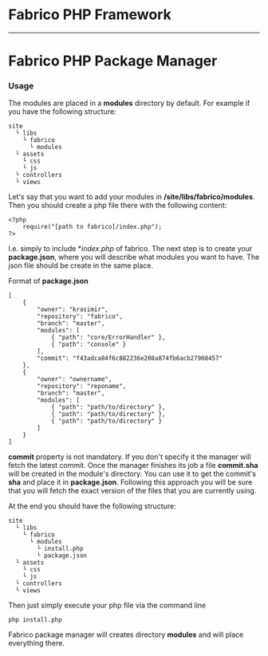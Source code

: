 # Fabrico PHP Framework

***

# Fabrico PHP Package Manager

### Usage

The modules are placed in a **modules** directory by default. For example if you have the following structure:

    site
      └ libs
        └ fabrico
          └ modules
      └ assets
        └ css
        └ js
      └ controllers
      └ views

Let's say that you want to add your modules in **/site/libs/fabrico/modules**. Then you should create a php file there with the following content:

    <?php
        require("[path to fabrico]/index.php");     
    ?>

I.e. simply to include **index.php* of  fabrico.
The next step is to create your **package.json**, where you will describe what modules you want to have. The json file should be create in the same place.

Format of **package.json**

    [
        {
            "owner": "krasimir",
            "repository": "fabrico",
            "branch": "master",
            "modules": [
                { "path": "core/ErrorHandler" },
                { "path": "console" }
            ],
            "commit": "f43adca84f6c882236e208a874fb6acb27908457"
        },
        {
            "owner": "ownername",
            "repository": "reponame",
            "branch": "master",
            "modules": [
                { "path": "path/to/directory" },
                { "path": "path/to/directory" },
                { "path": "path/to/directory" }
            ]
        }
    ]

**commit** property is not mandatory. If you don't specify it the manager will fetch the latest commit. Once the manager finishes its job a file **commit.sha** will be created in the module's directory. You can use it to get the commit's **sha** and place it in **package.json**. Following this approach you will be sure that you will fetch the exact version of the files that you are currently using.

At the end you should have the following structure:

    site
      └ libs
        └ fabrico
          └ modules
            └ install.php
            └ package.json
      └ assets
        └ css
        └ js
      └ controllers
      └ views

Then just simply execute your php file via the command line

    php install.php

Fabrico package manager will creates directory **modules** and will place everything there.